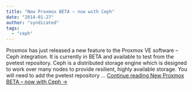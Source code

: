 ```yaml
---
title: "New Proxmox BETA – now with Ceph"
date: "2014-01-27"
author: "syndicated"
tags: 
  - "ceph"
---
```


Proxmox has just released a new feature to the Proxmox VE software – Ceph integration. It is currently in BETA and available to test from the pvetest repository. Ceph is a distributed storage engine which is designed to work over many nodes to provide resilient, highly available storage. You will need to add the pvetest repository … [Continue reading New Proxmox BETA – now with Ceph →](http://www.jamescoyle.net/tech-news/1126-new-proxmox-beta-now-with-ceph)

